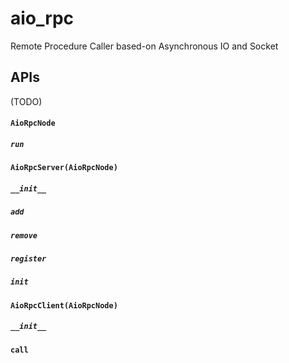 # aio_rpc

Remote Procedure Caller based-on Asynchronous IO and Socket

## APIs
(TODO)

#### `AioRpcNode`

##### `run`

#### `AioRpcServer(AioRpcNode)`

##### `__init__`

##### `add`

##### `remove`

##### `register`

##### `init`



#### `AioRpcClient(AioRpcNode)`

##### `__init__`

#### `call`



